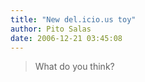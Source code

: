 ```yaml
---
title: "New del.icio.us toy"
author: Pito Salas
date: 2006-12-21 03:45:08
---
```


>
> What do you think?


